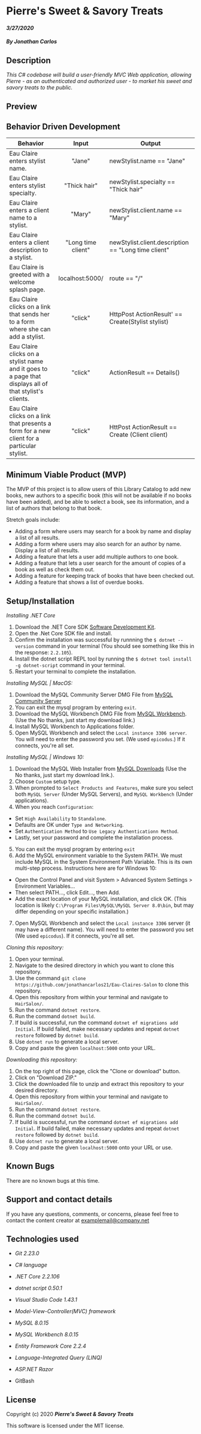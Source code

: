 # Pierre's Sweet & Savory Treats

#### _3/27/2020_

#### _By Jonathan Carlos_

## **Description**

_This C# codebase will build a user-friendly MVC Web application, allowing Pierre - as an authenticated and authorized user - to market his sweet and savory treats to the public._

## Preview


## **Behavior Driven Development**

| Behavior | Input | Output |
|----------|:-----:|--------|
| Eau Claire enters stylist name. | "Jane" | newStylist.name == "Jane" |
| Eau Claire enters stylist specialty. | "Thick hair" | newStylist.specialty == "Thick hair" |
| Eau Claire enters a client name to a stylist. | "Mary" | newStylist.client.name == "Mary" |
| Eau Claire enters a client description to a stylist. | "Long time client" | newStylist.client.description == "Long time client" |
| Eau Claire is greeted with a welcome splash page. | localhost:5000/ | route == "/" |
| Eau Claire clicks on a link that sends her to a form where she can add a stylist. | "click" | HttpPost ActionResult' == Create(Stylist stylist) |
| Eau Claire clicks on a stylist name and it goes to a page that displays all of that stylist's clients. | "click" | ActionResult ==  Details() |
| Eau Claire clicks on a link that presents a form for a new client for a particular stylist. | "click" | HttPost ActionResult == Create (Client client) |


## **Minimum Viable Product (MVP)**

The MVP of this project is to allow users of this Library Catalog to add new books, new authors to a specific book (this will not be available if no books have been added), and be able to select a book, see its information, and a list of authors that belong to that book.

Stretch goals include:

* Adding a form where users may search for a book by name and display a list of all results.
* Adding a form where users may also search for an author by name. Display a list of all results.
* Adding a feature that lets a user add multiple authors to one book.
* Adding a feature that lets a user search for the amount of copies of a book as well as check them out.
* Adding a feature for keeping track of books that have been checked out.
* Adding a feature that shows a list of overdue books.

## **Setup/Installation**

*Installing .NET Core* 

1. Download the .NET Core SDK [Software Development Kit](https://dotnet.microsoft.com/download).
2. Open the .Net Core SDK file and install.
3. Confirm the installation was successful by runnning the `$ dotnet --version` command in your terminal (You should see something like this in the response: `2.2.105`).
4. Install the dotnet script REPL tool by running the `$ dotnet tool install -g dotnet-script` command in your terminal.
5. Restart your terminal to complete the installation.

*Installing MySQL | MacOS:*

1. Download the MySQL Community Server DMG File from [MySQL Community Server](https://dev.mysql.com/downloads/file/?id=484914)
2. You can exit the mysql program by entering `exit`.
3. Download the MySQL Workbench DMG File from [MySQL Workbench](https://dev.mysql.com/downloads/file/?id=484391). (Use the No thanks, just start my download link.)
4. Install MySQL Workbench to Applications folder.
5. Open MySQL Workbench and select the `Local instance 3306 server`. You will need to enter the password you set. (We used `epicodus`.) If it connects, you're all set.

*Installing MySQL | Windows 10:*

1. Download the MySQL Web Installer from [MySQL Downloads](https://dev.mysql.com/downloads/file/?id=484919) (Use the No thanks, just start my download link.).
2. Choose `Custom` setup type.
3. When prompted to `Select Products and Features`, make sure you select both `MySQL Server` (Under MySQL Servers), and `MySQL Workbench` (Under applications).
4. When you reach `Configuration`:
  * Set `High Availability` to `Standalone`. 
  * Defaults are OK under `Type and Networking`. 
  * Set `Authentication Method` to `Use Legacy Authenticationn Method`.
  * Lastly, set your password and complete the installation process.
5. You can exit the mysql program by entering `exit`
6. Add the MySQL environment variable to the System PATH. We must include MySQL in the System Environment Path Variable. This is its own multi-step process. Instructions here are for Windows 10:
  * Open the Control Panel and visit System > Advanced System Settings > Environment Variables...
  * Then select PATH..., click Edit..., then Add.
  * Add the exact location of your MySQL installation, and click OK. (This location is likely `C:\Program Files\MySQL\MySQL Server 8.0\bin`, but may differ depending on your specific installation.)
7. Open MySQL Workbench and select the `Local instance 3306` server (it may have a different name). You will need to enter the password you set (We used `epicodus`). If it connects, you're all set.

*Cloning this repository:*

1. Open your terminal.
2. Navigate to the desired directory in which you want to clone this repository.
3. Use the command `git clone https://github.com/jonathancarlos21/Eau-Claires-Salon` to clone this repository.
4. Open this repository from within your terminal and navigate to `HairSalon/`.
5. Run the command `dotnet restore`.
6. Run the command `dotnet build`.
7. If build is successful, run the command `dotnet ef migrations add Initial`. If build failed, make necessary updates and repeat `dotnet restore` followed by `dotnet build`.
8. Use `dotnet run` to generate a local server.
9. Copy and paste the given `localhost:5000` onto your URL.

*Downloading this repository:*

1. On the top right of this page, click the "Clone or download" button.
2. Click on "Download ZIP."
3. Click the downloaded file to unzip and extract this repository to your desired directory.
4. Open this repository from within your terminal and navigate to `HairSalon/`.
5. Run the command `dotnet restore`.
6. Run the command `dotnet build`.
7. If build is successful, run the command `dotnet ef migrations add Initial`. If build failed, make necessary updates and repeat `dotnet restore` followed by `dotnet build`.
8. Use `dotnet run` to generate a local server.
9. Copy and paste the given `localhost:5000` onto your URL or use.

## **Known Bugs**

There are no known bugs at this time.

## **Support and contact details**

If you have any questions, comments, or concerns, please feel free to contact the content creator at examplemail@company.net 

## **Technologies used**

* _Git 2.23.0_

* _C# language_

* _.NET Core 2.2.106_

* _dotnet script 0.50.1_

* _Visual Studio Code 1.43.1_

* _Model-View-Controller(MVC) framework_

* _MySQL 8.0.15_

* _MySQL Workbench 8.0.15_

* _Entity Framework Core 2.2.4_

* _Language-Integrated Query (LINQ)_

* _ASP.NET Razor_

* GitBash

## **License**

Copyright (c) 2020 **_Pierre's Sweet & Savory Treats_**

This software is licensed under the MIT license.